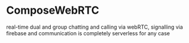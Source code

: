 # ComposeWebRTC
real-time dual and group chatting and calling via webRTC, signalling via firebase and communication is completely serverless for any case
